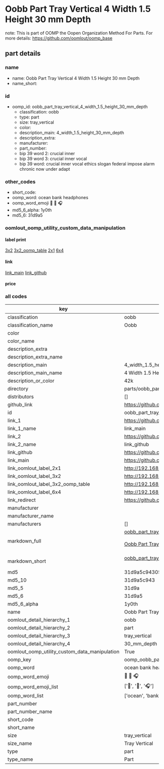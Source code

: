 # Oobb Part Tray Vertical 4 Width 1.5 Height 30 mm Depth  

note: This is part of OOMP the Oopen Organization Method For Parts. For more details: https://github.com/oomlout/oomp_base

##  part details
  







### name
* name: Oobb Part Tray Vertical 4 Width 1.5 Height 30 mm Depth
* name_short: 
### id
* oomp_id: oobb_part_tray_vertical_4_width_1.5_height_30_mm_depth
  * classification: oobb
  * type: part
  * size: tray_vertical
  * color: 
  * description_main: 4_width_1.5_height_30_mm_depth
  * description_extra: 
  * manufacturer: 
  * part_number: 
  * bip 39 word 2: crucial inner
  * bip 39 word 3: crucial inner vocal
  * bip 39 word: crucial inner vocal ethics slogan federal impose alarm chronic now under adapt

### other_codes
* short_code: 
* oomp_word: ocean bank headphones
* oomp_word_emoji :ocean: :bank: :headphones:
* md5_6_alpha: 1y0th
* md5_6: 31d9a5






### oomlout_oomp_utility_custom_data_manipulation
#### label print
[3x2](http://192.168.1.245:1112/?label=oomp%201y0th)
[3x2_oomp_table](http://192.168.1.108:1112/?label=oomp%201y0th)
[2x1](http://192.168.1.242:1112/?label=oomp%201y0th)
[6x4](http://192.168.1.55:1112/?label=oomp%201y0th)    

#### link

[link_main](https://github.com/oomlout/oomlout_oomp_version_1_messy/tree/main/parts/oobb_part_tray_vertical_4_width_1.5_height_30_mm_depth) [link_github](https://github.com/oomlout/oomlout_oomp_version_1_messy/tree/main/parts/oobb_part_tray_vertical_4_width_1.5_height_30_mm_depth)                             

#### price







### all codes 
| key | value |  
| --- | --- |  
| classification | oobb |  
| classification_name | Oobb |  
| color |  |  
| color_name |  |  
| description_extra |  |  
| description_extra_name |  |  
| description_main | 4_width_1.5_height_30_mm_depth |  
| description_main_name | 4 Width 1.5 Height 30 mm Depth |  
| description_or_color | 42k |  
| directory | parts/oobb_part_tray_vertical_4_width_1.5_height_30_mm_depth |  
| distributors | [] |  
| github_link | https://github.com/oomlout/oomlout_oomp_part_src/tree/main/parts/oobb_part_tray_vertical_4_width_1.5_height_30_mm_depth |  
| id | oobb_part_tray_vertical_4_width_1.5_height_30_mm_depth |  
| link_1 | https://github.com/oomlout/oomlout_oomp_version_1_messy/tree/main/parts/oobb_part_tray_vertical_4_width_1.5_height_30_mm_depth |  
| link_1_name | link_main |  
| link_2 | https://github.com/oomlout/oomlout_oomp_version_1_messy/tree/main/parts/oobb_part_tray_vertical_4_width_1.5_height_30_mm_depth |  
| link_2_name | link_github |  
| link_github | https://github.com/oomlout/oomlout_oomp_version_1_messy/tree/main/parts/oobb_part_tray_vertical_4_width_1.5_height_30_mm_depth |  
| link_main | https://github.com/oomlout/oomlout_oomp_version_1_messy/tree/main/parts/oobb_part_tray_vertical_4_width_1.5_height_30_mm_depth |  
| link_oomlout_label_2x1 | http://192.168.1.242:1112/?label=oomp%201y0th |  
| link_oomlout_label_3x2 | http://192.168.1.245:1112/?label=oomp%201y0th |  
| link_oomlout_label_3x2_oomp_table | http://192.168.1.108:1112/?label=oomp%201y0th |  
| link_oomlout_label_6x4 | http://192.168.1.55:1112/?label=oomp%201y0th |  
| link_redirect | https://github.com/oomlout/oomlout_oomp_version_1_messy/tree/main/parts/oobb_part_tray_vertical_4_width_1.5_height_30_mm_depth |  
| manufacturer |  |  
| manufacturer_name |  |  
| manufacturers | [] |  
| markdown_full | [oobb_part_tray_vertical_4_width_1.5_height_30_mm_depth](none)<br>[](none)<br>[Oobb Part Tray Vertical 4 Width 1.5 Height 30 Mm Depth](none)<br><br> |  
| markdown_short | [oobb_part_tray_vertical_4_width_1.5_height_30_mm_depth](none)<br><br> |  
| md5 | 31d9a5c94305ce3d51e5f4dbea9d19a3 |  
| md5_10 | 31d9a5c943 |  
| md5_5 | 31d9a |  
| md5_6 | 31d9a5 |  
| md5_6_alpha | 1y0th |  
| name | Oobb Part Tray Vertical 4 Width 1.5 Height 30 mm Depth |  
| oomlout_detail_hierarchy_1 | oobb |  
| oomlout_detail_hierarchy_2 | part |  
| oomlout_detail_hierarchy_3 | tray_vertical |  
| oomlout_detail_hierarchy_4 | 30_mm_depth |  
| oomlout_oomp_utility_custom_data_manipulation | True |  
| oomp_key | oomp_oobb_part_tray_vertical_4_width_1.5_height_30_mm_depth |  
| oomp_word | ocean bank headphones |  
| oomp_word_emoji | :ocean: :bank: :headphones: |  
| oomp_word_emoji_list | [':ocean:', ':bank:', ':headphones:'] |  
| oomp_word_list | ['ocean', 'bank', 'headphones'] |  
| part_number |  |  
| part_number_name |  |  
| short_code |  |  
| short_name |  |  
| size | tray_vertical |  
| size_name | Tray Vertical |  
| type | part |  
| type_name | Part |  

